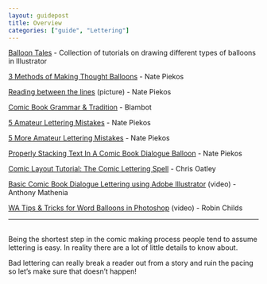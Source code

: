 ```yaml
---
layout: guidepost
title: Overview
categories: ["guide", "Lettering"]
---
```


[Balloon Tales](http://www.balloontales.com/category/tips/lettering/) - Collection of tutorials on drawing different types of balloons in Illustrator

[3 Methods of Making Thought Balloons](http://1.bp.blogspot.com/-4JMHNg6fMVc/T7z7ZgdG-AI/AAAAAAAAA6k/UZQs2e-XrWY/s1600/deepthoughts.jpg) - Nate Piekos

[Reading between the lines](https://pbs.twimg.com/media/CjOJNZFWkAAOdzz.jpg:large) (picture) - Nate Piekos

[Comic Book Grammar & Tradition](http://www.blambot.com/articles_grammar.shtml) - Blambot

[5 Amateur Lettering Mistakes](https://beyondthebunker.files.wordpress.com/2012/06/lettering-mistakes-1.jpg) - Nate Piekos

[5 More Amateur Lettering Mistakes](https://s-media-cache-ak0.pinimg.com/originals/ea/2d/b6/ea2db6b9a4d1140567dba8498b9a91ba.jpg) - Nate Piekos

[Properly Stacking Text In A Comic Book Dialogue Balloon](https://s-media-cache-ak0.pinimg.com/originals/22/b7/1c/22b71c911491d0359e4e7d04d9013634.png) - Nate Piekos

[Comic Layout Tutorial: The Comic Lettering Spell](http://chrisoatley.com/comic-lettering-comic-layout/) - Chris Oatley

[Basic Comic Book Dialogue Lettering using Adobe Illustrator](https://www.youtube.com/watch?v=3K_Q08erTt8&t=633s) (video) - Anthony Mathenia

[WA Tips & Tricks for Word Balloons in Photoshop](https://www.youtube.com/watch?v=ggVl4qUGiAA) (video) - Robin Childs

<hr><br>
Being the shortest step in the comic making process people tend to assume lettering is easy. In reality there are a lot of little details to know about.

Bad lettering can really break a reader out from a story and ruin the pacing so let’s make sure that doesn’t happen!
